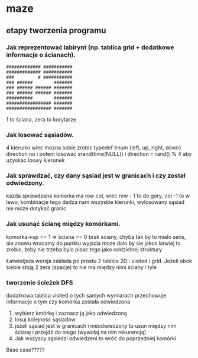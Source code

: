 # maze
## etapy tworzenia programu




### Jak reprezentować labirynt (np. tablica grid + dodatkowe informacje o ścianach).
    ############# ###########
    ############# ###########
    ###         # ###########
    ### ######        #######
    ### ###### ###### #######
    ### ###### ###### #######
    ##########        #######
    ################# #######
    ################# #######

1 to ściana, zera to korytarze

 ### Jak losować sąsiadów.
4 kierunki wiec mozna sobie zrobic typedef enum {left, up, right, down} direction
no i potem losowac srand(time(NULL)) i direction = rand() % 4 aby uzyskac loswy kierunek



### Jak sprawdzać, czy dany sąsiad jest w granicach i czy został odwiedzony.
kazda sprawdzana komorka ma row col, wiec row - 1 to do gory, col -1 to w lewo, kombinacje tego dadza nam wszyskie kierunki, wylosowany sąsiad nie może dotykać granic


### Jak usunąć ścianę między komórkami.
komorka->up == 1 => ściana == 0 brak sciany, chyba tak by to mialo sens, ale znowu wracamy do punktu wyjscia moze dalo by sie jakos latwiej to zrobic, żeby nie trzeba bylo pisac tego jako oddzielnej struktury

Łatwietjsza wersja zakłada po prostu 2 tablice 2D : visited i grid. Jeżeli obok siebie stoją 2 zera (spacje) to nie ma między nimi ściany i tyle


### tworzenie ścieżek DFS

dodatkowa tablica visited o tych samych wymiarach przechowuje informacje o tym czy komórka została odwiedzona

1. wybierz kmórkę i zaznacz ją jako odwiedzoną
2. losuj kolejność sąsiadów
3. jeżeli sąsiad jest w granicach i nieodwiedzony to usun między nim ścianę i przejdź do niego (wywołaj na nim rekurencję)
4. Jak wszyscy sąsiedzi odwiedzeni to wróć do poprzedniej komórki

Base case?????